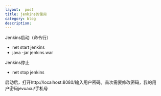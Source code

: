 ```yaml
---
layout:  post
title: jenkins的使用
category: blog
description: 
---
```



Jenkins启动（命令行）  
* net start jenkins
* java -jar jenkins.war

Jenkins停止
* net stop jenkins


启动后，打开http://localhost:8080/输入用户密码。首次需要修改密码，我的用户密码jevuaxu/手机号

